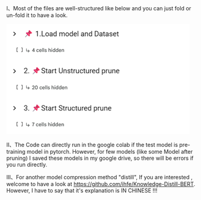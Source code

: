 Ⅰ、Most of the files are well-structured like below and you can just fold or un-fold it to have a look.

![image-20250902000436833](.\images\image-20250902000436833.png)

Ⅱ、The Code can directly run in the google colab if the test model is pre-training model in pytorch. However, for few models (like some Model after pruning) I saved these models in my google drive, so there will be errors if you run directly.

Ⅲ、For another model compression method "distill", If you are interested , welcome to have a look at https://github.com/ihfe/Knowledge-Distill-BERT. However, I have to say that it's explanation is IN CHINESE !!!